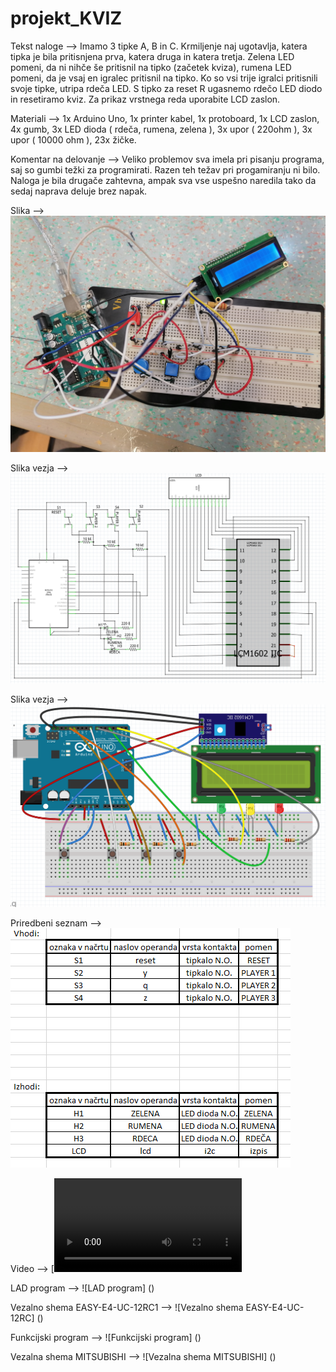 # projekt_KVIZ

Tekst naloge --> Imamo 3 tipke A, B in C. Krmiljenje naj ugotavlja, katera tipka je bila pritisnjena prva, katera druga in katera tretja. Zelena LED pomeni, da ni nihče še pritisnil na tipko (začetek kviza), rumena LED pomeni, da je vsaj en igralec pritisnil na tipko. Ko so vsi trije igralci pritisnili svoje tipke, utripa rdeča LED. S tipko za reset R ugasnemo rdečo LED diodo in resetiramo kviz. Za prikaz vrstnega reda uporabite LCD zaslon.

Materiali --> 1x Arduino Uno, 1x printer kabel, 1x protoboard, 1x LCD zaslon, 4x gumb, 3x LED dioda        ( rdeča, rumena, zelena ), 3x upor ( 220ohm ), 3x upor ( 10000 ohm ), 23x žičke. 

Komentar na delovanje --> Veliko problemov sva imela pri pisanju programa, saj so gumbi težki za programirati. Razen teh težav pri progamiranju ni bilo. Naloga je bila drugače zahtevna, ampak sva vse uspešno naredila tako da sedaj naprava deluje brez napak. 


Slika --> ![Slika vezave](https://raw.githubusercontent.com/bozoslapy/projekt_KVIZ/main/IMG_20220601_075849.jpg)


Slika vezja --> ![schematic](https://raw.githubusercontent.com/bozoslapy/projekt_KVIZ/main/schematic.PNG)


Slika vezja --> ![protoboard](https://raw.githubusercontent.com/bozoslapy/projekt_KVIZ/main/image.png)


Priredbeni seznam --> ![priredbeni sezanm](https://raw.githubusercontent.com/bozoslapy/projekt_KVIZ/main/siuuuu.PNG)


Video --> [![Posnetek delovanja](https://raw.githubusercontent.com/bozoslapy/projekt_KVIZ/main/petal_20220601_094539.mp4)


LAD program --> ![LAD program] ()


Vezalno shema EASY-E4-UC-12RC1 --> ![Vezalno shema EASY-E4-UC-12RC] ()


Funkcijski program --> ![Funkcijski program] ()


Vezalna shema MITSUBISHI --> ![Vezalna shema MITSUBISHI] ()







